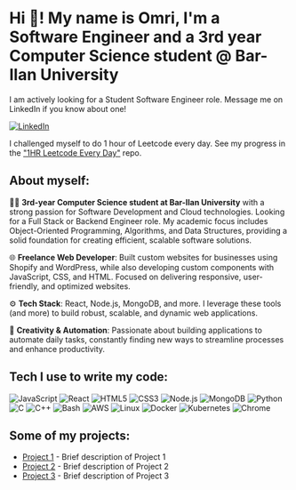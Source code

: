 # Hi 👋! My name is Omri, I'm a Software Engineer and a 3rd year Computer Science student @ Bar-Ilan University

I am actively looking for a Student Software Engineer role. Message me on LinkedIn if you know about one!

[![LinkedIn](https://img.shields.io/badge/LinkedIn-blue?logo=linkedin)](https://www.linkedin.com/in/omri-cohen-dev)  

I challenged myself to do 1 hour of Leetcode every day. See my progress in the ["1HR Leetcode Every Day"](https://github.com/yourusername/1HR-LeetCode-Every-Day) repo.

## About myself:
👨‍💻 **3rd-year Computer Science student at Bar-Ilan University** with a strong passion for Software Development and Cloud technologies. Looking for a Full Stack or Backend Engineer role. My academic focus includes Object-Oriented Programming, Algorithms, and Data Structures, providing a solid foundation for creating efficient, scalable software solutions.

🌐 **Freelance Web Developer**: Built custom websites for businesses using Shopify and WordPress, while also developing custom components with JavaScript, CSS, and HTML. Focused on delivering responsive, user-friendly, and optimized websites.

⚙️ **Tech Stack**: React, Node.js, MongoDB, and more. I leverage these tools (and more) to build robust, scalable, and dynamic web applications.

🎨 **Creativity & Automation**: Passionate about building applications to automate daily tasks, constantly finding new ways to streamline processes and enhance productivity.

## Tech I use to write my code:
![JavaScript](https://img.shields.io/badge/JavaScript-F7DF1E?logo=javascript&logoColor=black)
![React](https://img.shields.io/badge/React-61DAFB?logo=react&logoColor=white)
![HTML5](https://img.shields.io/badge/HTML5-E34F26?logo=html5&logoColor=white)
![CSS3](https://img.shields.io/badge/CSS3-1572B6?logo=css3&logoColor=white)
![Node.js](https://img.shields.io/badge/Node.js-339933?logo=node.js&logoColor=white)
![MongoDB](https://img.shields.io/badge/MongoDB-47A248?logo=mongodb&logoColor=white)
![Python](https://img.shields.io/badge/Python-3776AB?logo=python&logoColor=white)
![C](https://img.shields.io/badge/C-A8B9CC?logo=c&logoColor=black)
![C++](https://img.shields.io/badge/C++-00599C?logo=c%2B%2B&logoColor=white)
![Bash](https://img.shields.io/badge/Bash-4EAA25?logo=gnubash&logoColor=white)
![AWS](https://img.shields.io/badge/Amazon%20AWS-232F3E?logo=amazonaws&logoColor=white)
![Linux](https://img.shields.io/badge/Linux-FCC624?logo=linux&logoColor=black)
![Docker](https://img.shields.io/badge/Docker-2496ED?logo=docker&logoColor=white)
![Kubernetes](https://img.shields.io/badge/Kubernetes-326CE5?logo=kubernetes&logoColor=white)
![Chrome](https://img.shields.io/badge/Chrome-4285F4?logo=googlechrome&logoColor=white)

## Some of my projects:
- [Project 1](https://github.com/yourusername/project1) - Brief description of Project 1
- [Project 2](https://github.com/yourusername/project2) - Brief description of Project 2
- [Project 3](https://github.com/yourusername/project3) - Brief description of Project 3
